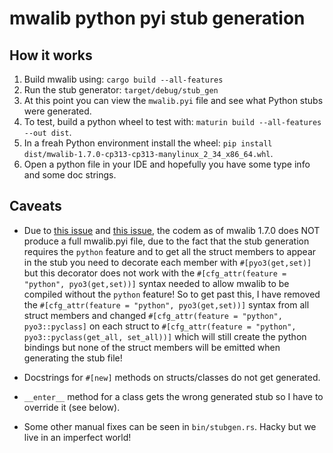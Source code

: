 # mwalib python pyi stub generation

## How it works

1. Build mwalib using: `cargo build --all-features`
2. Run the stub generator: `target/debug/stub_gen`
3. At this point you can view the `mwalib.pyi` file and see what Python stubs were generated.
4. To test, build a python wheel to test with: `maturin build --all-features --out dist`.
5. In a freah Python environment install the wheel: `pip install dist/mwalib-1.7.0-cp313-cp313-manylinux_2_34_x86_64.whl`.
6. Open a python file in your IDE and hopefully you have some type info and some doc strings.

## Caveats

* Due to [this issue](https://github.com/Jij-Inc/pyo3-stub-gen/issues/93) and [this issue](https://github.com/PyO3/pyo3/issues/780), the codem as of mwalib 1.7.0 does NOT produce a full mwalib.pyi file, due to the fact that the stub generation requires the `python` feature and to get all the struct members to appear in the stub you need to decorate each member with `#[pyo3(get,set)]` but this decorator does not work with the `#[cfg_attr(feature = "python", pyo3(get,set))]` syntax needed to allow mwalib to be compiled without the `python` feature! So to get past this, I have removed the `#[cfg_attr(feature = "python", pyo3(get,set))]` syntax from all struct members and changed `#[cfg_attr(feature = "python", pyo3::pyclass]` on each struct to `#[cfg_attr(feature = "python", pyo3::pyclass(get_all, set_all))]` which will still create the python bindings but none of the struct members will be emitted when generating the stub file!

* Docstrings for `#[new]` methods on structs/classes do not get generated.

* `__enter__` method for a class gets the wrong generated stub so I have to override it (see below).

* Some other manual fixes can be seen in `bin/stubgen.rs`. Hacky but we live in an imperfect world!
